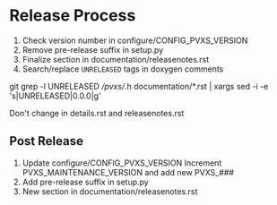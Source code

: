 # Release Process

1. Check version number in configure/CONFIG_PVXS_VERSION
2. Remove pre-release suffix in setup.py
3. Finalize section in documentation/releasenotes.rst
4. Search/replace `UNRELEASED` tags in doxygen comments

  git grep -l UNRELEASED */pvxs/*.h documentation/*.rst | xargs sed -i -e 's|UNRELEASED|0.0.0|g'

Don't change in details.rst and releasenotes.rst

## Post Release

1. Update configure/CONFIG_PVXS_VERSION
   Increment PVXS_MAINTENANCE_VERSION and add new PVXS_#_#_#
2. Add pre-release suffix in setup.py
3. New section in documentation/releasenotes.rst
